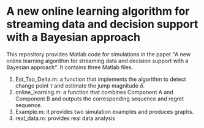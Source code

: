 # A new online learning algorithm for streaming data and decision support with a Bayesian approach

 This repository provides Matlab code for simulations in the paper "A new online learning algorithm for streaming data and decision support with a Bayesian approach". It contains three Matlab files.

1. Est_Tao_Delta.m: a function that implements the algorithm to detect change point $\tau$ and estimate the jump magnitude $\delta$.
2. online_learning.m: a function that combines Component A and Component B and outputs the corresponding sequence and regret sequence.
3. Example.m: it provides two simulation examples and produces graphs.
4. real_data.m: provides real data analysis
